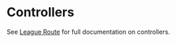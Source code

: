 # Controllers

<tip>
See <a href="https://route.thephpleague.com/5.x/controllers/">League Route</a> for full documentation on controllers. 
</tip>
